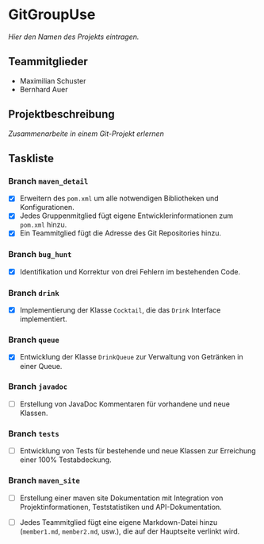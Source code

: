 # GitGroupUse

*Hier den Namen des Projekts eintragen.*

## Teammitglieder

- Maximilian Schuster
- Bernhard Auer

## Projektbeschreibung

*Zusammenarbeite in einem Git-Projekt erlernen*
## Taskliste

### Branch `maven_detail`
- [x] Erweitern des `pom.xml` um alle notwendigen Bibliotheken und Konfigurationen.
- [x] Jedes Gruppenmitglied fügt eigene Entwicklerinformationen zum `pom.xml` hinzu.
- [x] Ein Teammitglied fügt die Adresse des Git Repositories hinzu.

### Branch `bug_hunt`
- [x] Identifikation und Korrektur von drei Fehlern im bestehenden Code.

### Branch `drink`
- [x] Implementierung der Klasse `Cocktail`, die das `Drink` Interface implementiert.

### Branch `queue`
- [x] Entwicklung der Klasse `DrinkQueue` zur Verwaltung von Getränken in einer Queue.

### Branch `javadoc`
- [ ] Erstellung von JavaDoc Kommentaren für vorhandene und neue Klassen.

### Branch `tests`
- [ ] Entwicklung von Tests für bestehende und neue Klassen zur Erreichung einer 100% Testabdeckung.

### Branch `maven_site`
- [ ] Erstellung einer maven site Dokumentation mit Integration von Projektinformationen, Teststatistiken und API-Dokumentation.
- [ ] Jedes Teammitglied fügt eine eigene Markdown-Datei hinzu (`member1.md`, `member2.md`, usw.), die auf der Hauptseite verlinkt wird.


